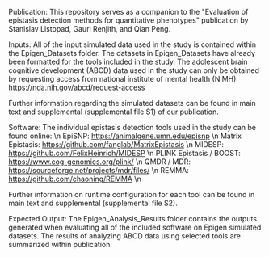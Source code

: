 Publication:
This repository serves as a companion to the "Evaluation of epistasis detection methods for quantitative phenotypes" publication by Stanislav Listopad, Gauri Renjith, and Qian Peng.

Inputs:
All of the input simulated data used in the study is contained within the Epigen_Datasets folder. 
The datasets in Epigen_Datasets have already been formatted for the tools included in the study. 
The adolescent brain cognitive development (ABCD) data used in the study can only be obtained by requesting access from national institute of mental health (NIMH):
https://nda.nih.gov/abcd/request-access

Further information regarding the simulated datasets can be found in main text and supplemental (supplemental file S1) of our publication.

Software:
The individual epistasis detection tools used in the study can be found online: \n
EpiSNP: https://animalgene.umn.edu/episnp \n
Matrix Epistasis: https://github.com/fanglab/MatrixEpistasis \n
MIDESP: https://github.com/FelixHeinrich/MIDESP \n
PLINK Epistasis / BOOST: https://www.cog-genomics.org/plink/ \n
QMDR / MDR: https://sourceforge.net/projects/mdr/files/ \n
REMMA: https://github.com/chaoning/REMMA \n

Further information on runtime configuration for each tool can be found in main text and supplemental (supplemental file S2).

Expected Output:
The Epigen_Analysis_Results folder contains the outputs generated when evaluating all of the included software on Epigen simulated datasets. 
The results of analyzing ABCD data using selected tools are summarized within publication. 

